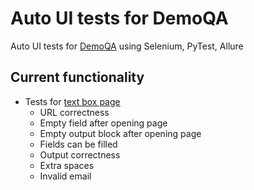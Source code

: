 # Auto UI tests for DemoQA
Auto UI tests for [DemoQA](https://demoqa.com) using Selenium, PyTest, Allure

## Current functionality
* Tests for [text box page](https://demoqa.com/text-box)
  * URL correctness
  * Empty field after opening page
  * Empty output block after opening page
  * Fields can be filled
  * Output correctness
  * Extra spaces
  * Invalid email